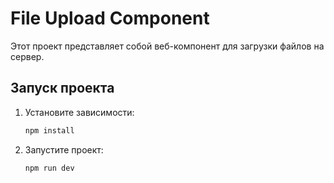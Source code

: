 # File Upload Component

Этот проект представляет собой веб-компонент для загрузки файлов на сервер.

## Запуск проекта

1. Установите зависимости:
   ```bash
   npm install

2. Запустите проект:
   ```bash
   npm run dev